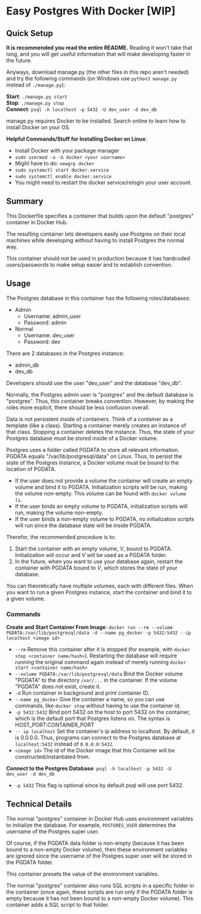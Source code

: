# Easy Postgres With Docker [WIP]
## Quick Setup
**It is recommended you read the entire README.** Reading it won't take that long, and you will get useful information that will make developing faster in the future.

Anyways, download manage.py (the other files in this repo aren't needed) and try the following commands (on Windows use `python3 manage.py` instead of `./manage.py`):

**Start**: `./manage.py start`  
**Stop**: `./manage.py stop`  
**Connect**: `psql -h localhost -p 5432 -U dev_user -d dev_db`

manage.py requires Docker to be installed. Search online to learn how to install Docker on your OS.

**Helpful Commands/Stuff for Installing Docker on Linux**:
- Install Docker with your package manager
- `sudo usermod -a -G docker <your username>`
- Might have to do: `newgrp docker`
- `sudo systemctl start docker.service`
- `sudo systemctl enable docker.service`
- You might need to restart the docker service/relogin your user account.
## Summary
This Dockerfile specifies a container that builds upon the default "postgres" container in Docker Hub.

The resulting container lets developers easily use Postgres on their local machines while developing without having to install Postgres the normal way.

This container should not be used in production because it has hardcoded users/passwords to make setup easier and to establish convention.

## Usage
The Postgres database in this container has the following roles/databases:
- Admin
    - Username: admin_user
    - Password: admin
- Normal
    - Username: dev_user
    - Password: dev

There are 2 databases in the Postgres instance:
- admin_db
- dev_db

Developers should use the user "dev_user" and the database "dev_db".

Normally, the Postgres admin user is "postgres" and the default database is "postgres".
Thus, this container breaks convention. However, by making the roles more explicit, there should be less confusion overall.

Data is not persistent inside of containers. Think of a container as a template (like a class). Starting a container merely creates an instance of that class. Stopping a container deletes the instance. Thus, the state of your Postgres database must be stored inside of a Docker volume.

Postgres uses a folder called PGDATA to store all relevant information. PGDATA equals "/var/lib/postgresql/data" on Linux. Thus, to persist the state of the Postgres instance, a Docker volume must be bound to the location of PGDATA.

- If the user does not provide a volume the container will create an empty volume and bind it to PGDATA. Initialization scripts will be run, making the volume non-empty. This volume can be found with `docker volume ls`.
- If the user binds an empty volume to PGDATA, initialization scripts will run, making the volume non-empty.
- If the user binds a non-empty volume to PGDATA, no initialization scripts will run since the database state will be inside PGDATA.

Therefor, the recommended procedure is to:
1. Start the container with an empty volume, *V*, bound to PGDATA. Initialization will occur and *V* will be used as a PGDATA folder.
2. In the future, when you want to use your database again, restart the container with PGDATA bound to *V*, which stores the state of your database.

You can theoretically have multiple volumes, each with different files. When you want to run a given Postgres instance, start the container and bind it to a given volume.

### Commands
**Create and Start Container From Image**: `docker run --rm --volume PGDATA:/var/lib/postgresql/data -d --name pg_docker -p 5432:5432 --ip localhost <image id>`
- `--rm` Remove this container after it is stopped (for example, with `docker stop <container name/hash>`). Restarting the database will require running the original command again instead of merely running `docker start <container name/hash>`
- `--volume PGDATA:/var/lib/postgresql/data` Bind the Docker volume "PGDATA" to the directory `/var/...` in the container. If the volume "PGDATA" does not exist, create it.
- `-d` Run container in background and print container ID.
- `--name pg_docker` Give the container a name, so you can use commands, like `docker stop` without having to use the container id.
- `-p 5432:5432` Bind port 5432 on the host to port 5432 on the container, which is the default port that Postgres listens on. The syntax is HOST_PORT:CONTAINER_PORT
- `-- ip localhost` Set the container's ip address to localhost. By default, it is 0.0.0.0. Thus, programs can connect to the Postgres database at `localhost:5432` instead of `0.0.0.0:5432`.
- `<image id>` The id of the Docker image that this Container will be constructed/instantiated from.

**Connect to the Postgres Database**: `psql -h localhost -p 5432 -U dev_user -d dev_db`
- `-p 5432` This flag is optional since by default psql will use port 5432.

## Technical Details
The normal "postgres" container in Docker Hub uses environment variables to initialize the database. For example, `POSTGRES_USER` determines the username of the Postgres super user.


Of course, if the PGDATA data folder is non-empty (because it has been bound to a non-empty Docker volume), then these environment variables are ignored since the username of the Postgres super user will be stored in the PGDATA folder.

This container presets the value of the environment variables.

The normal "postgres" container also runs SQL scripts in a specific folder in the container (once again, these scripts are run only if the PGDATA folder is empty because it has not been bound to a non-empty Docker volume). This container adds a SQL script to that folder.